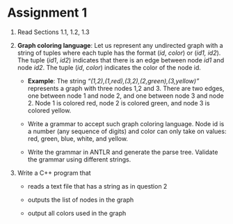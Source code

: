 # Assignment 1

1. Read Sections 1.1, 1.2, 1.3

2. **Graph coloring language**: Let us represent any undirected graph with a string of tuples where each tuple has the format (_id_, _color_) or (_id1, id2_). The tuple (_id1_, _id2_) indicates that there is an edge between node _id1_ and node _id2_. The tuple (_id_, _color_) indicates the color of the node id.

    - **Example**: The string _“(1,2),(1,red),(3,2),(2,green),(3,yellow)”_ represents a graph with three nodes 1,2 and 3. There are two edges, one between node 1 and node 2, and one between node 3 and node 2. Node 1 is colored red, node 2 is colored green, and node 3 is colored yellow.

    - Write a grammar to accept such graph coloring language. Node id is a number (any sequence of digits) and color can only take on values: red, green, blue, white, and yellow.

    - Write the grammar in ANTLR and generate the parse tree. Validate the grammar using different strings.

3. Write a C++ program that

    - reads a text file that has a string as in question 2

    - outputs the list of nodes in the graph

    - output all colors used in the graph
